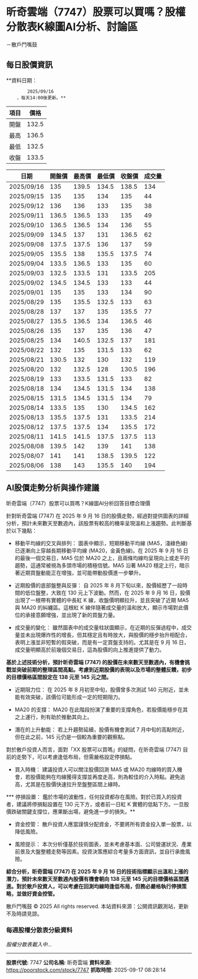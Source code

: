 # 昕奇雲端（7747）股票可以買嗎？股權分散表K線圖AI分析、討論區
－散戶鬥嘴鼓

## 每日股價資訊

**資料日期：
        
            2025/09/16
        ，每天14:00後更新。**

| 項目 | 價格 |
|------|------|
| 開盤 | 132.5 |
| 最高 | 136.5 |
| 最低 | 132.5 |
| 收盤 | 133.5 |

| 日期 | 開盤價 | 最高價 | 最低價 | 收盤價 | 成交量 |
|------|--------|--------|--------|--------|--------|
| 2025/09/16 | 135 | 139.5 | 134.5 | 138.5 | 134 |
| 2025/09/15 | 135 | 135 | 134 | 135 | 44 |
| 2025/09/12 | 136 | 136 | 133 | 135 | 38 |
| 2025/09/11 | 136.5 | 136.5 | 133 | 135 | 49 |
| 2025/09/10 | 136.5 | 136.5 | 134 | 136 | 55 |
| 2025/09/09 | 134.5 | 137 | 131 | 136.5 | 62 |
| 2025/09/08 | 137.5 | 137.5 | 136 | 137 | 59 |
| 2025/09/05 | 135.5 | 138 | 135.5 | 137.5 | 74 |
| 2025/09/04 | 133.5 | 136.5 | 133 | 135 | 60 |
| 2025/09/03 | 132.5 | 133.5 | 131 | 133.5 | 205 |
| 2025/09/02 | 134.5 | 134.5 | 133 | 133 | 44 |
| 2025/09/01 | 135 | 135 | 133 | 134 | 90 |
| 2025/08/29 | 135 | 135.5 | 132.5 | 133 | 63 |
| 2025/08/28 | 137 | 137 | 135 | 135.5 | 77 |
| 2025/08/27 | 135.5 | 136.5 | 134 | 136.5 | 46 |
| 2025/08/26 | 135 | 137 | 135 | 136 | 47 |
| 2025/08/25 | 134 | 140.5 | 132.5 | 137 | 181 |
| 2025/08/22 | 132 | 135 | 131.5 | 133 | 62 |
| 2025/08/21 | 130.5 | 132 | 130 | 132 | 119 |
| 2025/08/20 | 132 | 132.5 | 128 | 130.5 | 196 |
| 2025/08/19 | 133 | 133.5 | 131.5 | 133 | 82 |
| 2025/08/18 | 134 | 134.5 | 131.5 | 134 | 138 |
| 2025/08/15 | 131.5 | 134.5 | 131.5 | 134 | 79 |
| 2025/08/14 | 133.5 | 135 | 130 | 134.5 | 162 |
| 2025/08/13 | 135.5 | 137.5 | 131 | 133.5 | 214 |
| 2025/08/12 | 137.5 | 137.5 | 134 | 135.5 | 172 |
| 2025/08/11 | 141.5 | 141.5 | 137.5 | 137.5 | 113 |
| 2025/08/08 | 139.5 | 142 | 139 | 141 | 138 |
| 2025/08/07 | 141 | 141 | 138.5 | 139.5 | 122 |
| 2025/08/06 | 138 | 143 | 135.5 | 140 | 194 |

## AI股價走勢分析與操作建議

昕奇雲端（7747）股票可以買嗎？K線圖AI分析回答目標合理價

針對昕奇雲端 (7747) 在 2025 年 9 月 16 日的股價走勢，經過對提供圖表的詳細分析，預計未來數天至數週內，該股票有較高的機率呈現溫和上漲趨勢。此判斷基於以下幾點：

*   移動平均線的交叉與排列： 圖表中顯示，短期移動平均線 (MA5，淺綠色線) 已逐漸向上穿越長期移動平均線 (MA20，金黃色線)。在 2025 年 9 月 16 日的最後一個交易日，MA5 位於 MA20 之上，且兩條均線均呈現向上或走平的趨勢，這通常被視為多頭市場的積極信號。MA5 沿著 MA20 穩定上行，暗示著近期買盤動能正在增強，並可能帶動股價進一步攀升。

*   近期股價的底部盤整與反彈： 自 2025 年 8 月下旬以來，股價經歷了一段時間的低位盤整，大致在 130 元上下波動。然而，在 2025 年 9 月 16 日，股價出現了一根帶有實體的中長紅 K 線，收盤價明顯拉升，並且突破了近期 MA5 與 MA20 的糾纏區。這根紅 K 線伴隨著成交量的溫和放大，顯示市場對此價位的承接意願增強，並出現了新的買盤力量。

*   成交量的變化： 雖然圖表中的成交量柱狀圖顯示，在近期的反彈過程中，成交量並未出現爆炸性的增長，但其穩定且有時放大，與股價的穩步抬升相配合，表明上漲並非短暫的假突破，而是有一定買盤支持的。尤其是在 9 月 16 日，成交量明顯高於前幾個交易日，這為股價的向上推進提供了動力。

**基於上述技術分析，預計昕奇雲端 (7747) 的股價在未來數天至數週內，有機會挑戰並突破前期的整理區間高點。考慮到近期股價的表現以及市場的整體反饋，初步的目標價格區間設定在 138 元至 145 元之間。**

*   近期阻力位： 在 2025 年 8 月初至中旬，股價曾多次測試 140 元附近，並未能有效突破，該價位可能形成一定的短期阻力。

*   MA20 的支撐： MA20 在此階段扮演了重要的支撐角色，若股價能穩步在其之上運行，則有助於推動其向上。

*   潛在的上升動能： 若上升趨勢延續，股價有機會測試 7 月中旬的高點附近，但在此之前，145 元仍是一個較為重要的觀察點。

對於散戶投資人而言，面對「XX 股票可以買嗎」的疑問，在昕奇雲端 (7747) 目前的走勢下，可以考慮逢低布局，但需嚴格設定停損點。

*   買入時機： 建議投資人可以關注股價回測 MA5 或 MA20 均線時的買入機會，若股價能夠在均線獲得支撐並再度走高，則為較佳的介入時點。避免追高，尤其是在股價快速拉升至盤整區間上緣時。

***   停損設置： 鑑於市場的波動性，任何投資都存在風險。對於已買入的投資者，建議將停損點設置在 130 元下方，或者前一日紅 K 實體的低點下方。一旦股價跌破關鍵支撐位，應果斷出場，避免進一步的損失。**

*   資金控管： 散戶投資人應當謹慎分配資金，不要將所有資金投入單一股票，以降低風險。

*   風險提示： 本次分析僅基於技術圖表，並未考慮基本面、公司營運狀況、產業前景及大盤整體走勢等因素。投資決策應綜合考量多方面資訊，並自行承擔風險。

**綜合分析，昕奇雲端 (7747) 在 2025 年 9 月 16 日的技術指標顯示出溫和上漲的潛力，預計未來數天至數週內股價有機會朝向 138 元至 145 元的目標價格區間邁進。對於散戶投資人，可以考慮在回測均線時逢低布局，但務必嚴格執行停損策略，並做好資金控管。**

散戶鬥嘴鼓 © 2025 All rights reserved. 本站資料來源：公開資訊觀測站，更新不及時請見諒。

### 每週股權分散表分級資料

*股權分散表載入中...*

---

**股票代號:** 7747
**公司名稱:** 昕奇雲端
**資料來源:** https://poorstock.com/stock/7747
**抓取時間:** 2025-09-17 08:28:14